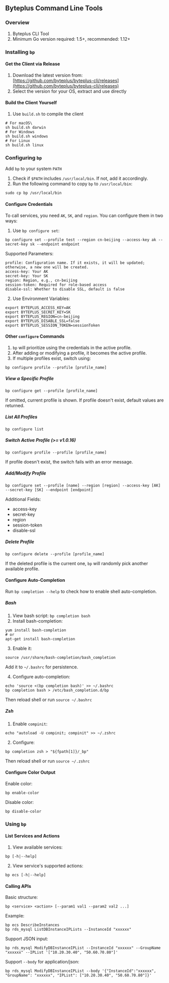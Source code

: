 ## Byteplus Command Line Tools

### Overview

1. Byteplus CLI Tool
2. Minimum Go version required: 1.5+, recommended: 1.12+

### Installing `bp`

#### Get the Client via Release

1. Download the latest version from: [https://github.com/byteplus/byteplus-cli/releases](https://github.com/byteplus/byteplus-cli/releases)
2. Select the version for your OS, extract and use directly

#### Build the Client Yourself

1. Use `build.sh` to compile the client

```shell
# For macOS\
sh build.sh darwin
# For Windows
sh build.sh windows
# For Linux
sh build.sh linux
```

### Configuring `bp`

Add `bp` to your system `PATH`

1. Check if `$PATH` includes `/usr/local/bin`. If not, add it accordingly.
2. Run the following command to copy `bp` to `/usr/local/bin`:

```shell
sudo cp bp /usr/local/bin
```

#### Configure Credentials

To call services, you need `AK`, `SK`, and `region`. You can configure them in two ways:

1. Use `bp configure set`:

```shell
bp configure set --profile test --region cn-beijing --access-key ak --secret-key sk --endpoint endpoint
```

Supported Parameters:

```shell
profile: Configuration name. If it exists, it will be updated; otherwise, a new one will be created.
access-key: Your AK
secret-key: Your SK
region: Region, e.g., cn-beijing
session-token: Required for role-based access
disable-ssl: Whether to disable SSL, default is false
```

2. Use Environment Variables:

```shell
export BYTEPLUS_ACCESS_KEY=AK
export BYTEPLUS_SECRET_KEY=SK
export BYTEPLUS_REGION=cn-beijing
export BYTEPLUS_DISABLE_SSL=false
export BYTEPLUS_SESSION_TOKEN=sessionToken
```

#### Other `configure` Commands

1. `bp` will prioritize using the credentials in the active profile.
2. After adding or modifying a profile, it becomes the active profile.
3. If multiple profiles exist, switch using:

```shell
bp configure profile --profile [profile_name]
```

##### View a Specific Profile

```shell
bp configure get --profile [profile_name]
```

If omitted, current profile is shown. If profile doesn't exist, default values are returned.

##### List All Profiles

```shell
bp configure list
```

##### Switch Active Profile (>= v1.0.16)

```shell
bp configure profile --profile [profile_name]
```

If profile doesn't exist, the switch fails with an error message.

##### Add/Modify Profile

```shell
bp configure set --profile [name] --region [region] --access-key [AK] --secret-key [SK] --endpoint [endpoint]
```

Additional Fields:

* access-key
* secret-key
* region
* session-token
* disable-ssl

##### Delete Profile

```shell
bp configure delete --profile [profile_name]
```

If the deleted profile is the current one, `bp` will randomly pick another available profile.

#### Configure Auto-Completion

Run `bp completion --help` to check how to enable shell auto-completion.

##### Bash

1. View bash script: `bp completion bash`
2. Install bash-completion:

```shell
yum install bash-completion
# or
apt-get install bash-completion
```

3. Enable it:

```shell
source /usr/share/bash-completion/bash_completion
```

Add it to `~/.bashrc` for persistence.

4. Configure auto-completion:

```shell
echo 'source <(bp completion bash)' >> ~/.bashrc
bp completion bash > /etc/bash_completion.d/bp
```

Then reload shell or run `source ~/.bashrc`

##### Zsh

1. Enable `compinit`:

```shell
echo "autoload -U compinit; compinit" >> ~/.zshrc
```

2. Configure:

```shell
bp completion zsh > "${fpath[1]}/_bp"
```

Then reload shell or run `source ~/.zshrc`

#### Configure Color Output

Enable color:

```shell
bp enable-color
```

Disable color:

```shell
bp disable-color
```

### Using `bp`

#### List Services and Actions

1. View available services:

```shell
bp [-h|--help]
```

2. View service's supported actions:

```shell
bp ecs [-h|--help]
```

#### Calling APIs

Basic structure:

```shell
bp <service> <action> [--param1 val1 --param2 val2 ...]
```

Example:

```shell
bp ecs DescribeInstances
bp rds_mysql ListDBInstanceIPLists --InstanceId "xxxxxx"
```

Support JSON input:

```shell
bp rds_mysql ModifyDBInstanceIPList --InstanceId "xxxxxx" --GroupName "xxxxxx" --IPList '["10.20.30.40", "50.60.70.80"]'
```

Support `--body` for application/json:

```shell
bp rds_mysql ModifyDBInstanceIPList --body '{"InstanceId":"xxxxxx", "GroupName": "xxxxxx", "IPList": ["10.20.30.40", "50.60.70.80"]}'
```
